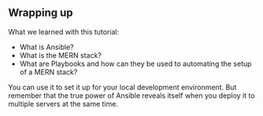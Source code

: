 ## Wrapping up

What we learned with this tutorial:
* What is Ansible?
* What is the MERN stack?
* What are Playbooks and how can they be used to automating the setup of a MERN stack?

You can use it to set it up for your local development environment. 
But remember that the true power of Ansible reveals itself when you deploy it to multiple servers at the same time.


